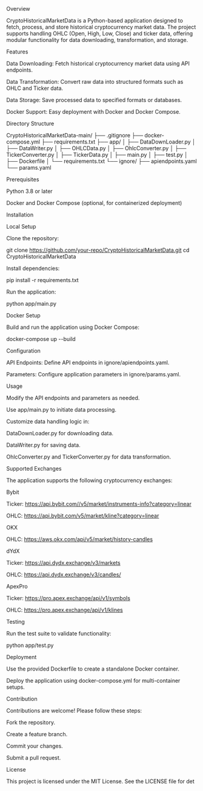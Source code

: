 Overview

CryptoHistoricalMarketData is a Python-based application designed to fetch, process, and store historical cryptocurrency market data. The project supports handling OHLC (Open, High, Low, Close) and ticker data, offering modular functionality for data downloading, transformation, and storage.

Features

Data Downloading: Fetch historical cryptocurrency market data using API endpoints.

Data Transformation: Convert raw data into structured formats such as OHLC and Ticker data.

Data Storage: Save processed data to specified formats or databases.

Docker Support: Easy deployment with Docker and Docker Compose.

Directory Structure

CryptoHistoricalMarketData-main/
├── .gitignore
├── docker-compose.yml
├── requirements.txt
├── app/
│   ├── DataDownLoader.py
│   ├── DataWriter.py
│   ├── OHLCData.py
│   ├── OhlcConverter.py
│   ├── TickerConverter.py
│   ├── TickerData.py
│   ├── main.py
│   ├── test.py
│   ├── Dockerfile
│   └── requirements.txt
└── ignore/
    ├── apiendpoints.yaml
    └── params.yaml

Prerequisites

Python 3.8 or later

Docker and Docker Compose (optional, for containerized deployment)

Installation

Local Setup

Clone the repository:

git clone https://github.com/your-repo/CryptoHistoricalMarketData.git
cd CryptoHistoricalMarketData

Install dependencies:

pip install -r requirements.txt

Run the application:

python app/main.py

Docker Setup

Build and run the application using Docker Compose:

docker-compose up --build

Configuration

API Endpoints: Define API endpoints in ignore/apiendpoints.yaml.

Parameters: Configure application parameters in ignore/params.yaml.

Usage

Modify the API endpoints and parameters as needed.

Use app/main.py to initiate data processing.

Customize data handling logic in:

DataDownLoader.py for downloading data.

DataWriter.py for saving data.

OhlcConverter.py and TickerConverter.py for data transformation.

Supported Exchanges

The application supports the following cryptocurrency exchanges:

Bybit

Ticker: https://api.bybit.com//v5/market/instruments-info?category=linear

OHLC: https://api.bybit.com/v5/market/kline?category=linear

OKX

OHLC: https://aws.okx.com/api/v5/market/history-candles

dYdX

Ticker: https://api.dydx.exchange/v3/markets

OHLC: https://api.dydx.exchange/v3/candles/

ApexPro

Ticker: https://pro.apex.exchange/api/v1/symbols

OHLC: https://pro.apex.exchange/api/v1/klines

Testing

Run the test suite to validate functionality:

python app/test.py

Deployment

Use the provided Dockerfile to create a standalone Docker container.

Deploy the application using docker-compose.yml for multi-container setups.

Contribution

Contributions are welcome! Please follow these steps:

Fork the repository.

Create a feature branch.

Commit your changes.

Submit a pull request.

License

This project is licensed under the MIT License. See the LICENSE file for det
